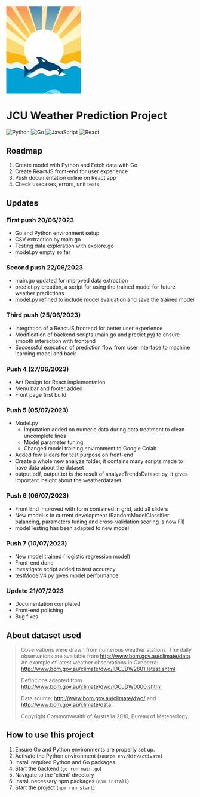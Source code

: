 <img src="./client/public/JCU.png" width="200" alt="Logo">

# JCU Weather Prediction Project
![Python](https://img.shields.io/badge/-Python-000?&logo=Python)
![Go](https://img.shields.io/badge/-Go-000?&logo=Go)
![JavaScript](https://img.shields.io/badge/-JavaScript-000?&logo=JavaScript)
![React](https://img.shields.io/badge/-React-%23282C34?logo=react)

## Roadmap
1. Create model with Python and Fetch data with Go
2. Create ReactJS front-end for user experience
3. Push documentation online on React app
4. Check usecases, errors, unit tests

## Updates

### First push 20/06/2023
- Go and Python environment setup
- CSV extraction by main.go
- Testing data exploration with explore.go
- model.py empty so far

### Second push 22/06/2023
- main.go updated for improved data extraction
- predict.py creation, a script for using the trained model for future weather predictions
- model.py refined to include model evaluation and save the trained model

### Third push (25/06/2023)
- Integration of a ReactJS frontend for better user experience
- Modification of backend scripts (main.go and predict.py) to ensure smooth interaction with frontend
- Successful execution of prediction flow from user interface to machine learning model and back

### Push 4 (27/06/2023)
- Ant Design for React implementation
- Menu bar and footer added
- Front page first build

### Push 5 (05/07/2023)
- Model.py
  - Imputation added on numeric data during data treatment to clean uncomplete lines
  - Model parameter tuning 
  - Changed model training environment to Google Colab
- Added few sliders for test purpose on front-end
- Create a whole new analyze folder, it contains many scripts made to have data about the dataset
- output.pdf, output.txt is the result of analyzeTrendsDataset.py, it gives important insight about the weatherdataset.

### Push 6 (06/07/2023)
- Front End improved with form contained in grid, add all sliders
- New model is in current development (RandomModelClassifier balancing, parameters tuning and cross-validation scoring is now F1)
- modelTesting has been adapted to new model 

### Push 7 (10/07/2023)
- New model trained ( logistic regression model)
- Front-end done
- Investigate script added to test accuracy
- testModelV4.py gives model performance

### Update 21/07/2023
- Documentation completed
- Front-end polishing
- Bug fixes

## About dataset used
> Observations were drawn from numerous weather stations. The daily observations are available from http://www.bom.gov.au/climate/data. An example of latest weather observations in Canberra: http://www.bom.gov.au/climate/dwo/IDCJDW2801.latest.shtml
>
> Definitions adapted from http://www.bom.gov.au/climate/dwo/IDCJDW0000.shtml
>
> Data source: http://www.bom.gov.au/climate/dwo/ and http://www.bom.gov.au/climate/data.
>
> Copyright Commonwealth of Australia 2010, Bureau of Meteorology.

## How to use this project
1. Ensure Go and Python environments are properly set up.
2. Activate the Python environment (`source env/bin/activate`)
3. Install required Python and Go packages
4. Start the backend (`go run main.go`)
5. Navigate to the 'client' directory
6. Install necessary npm packages (`npm install`)
7. Start the project (`npm run start`)
